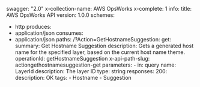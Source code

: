 swagger: "2.0"
x-collection-name: AWS OpsWorks
x-complete: 1
info:
  title: AWS OpsWorks API
  version: 1.0.0
schemes:
- http
produces:
- application/json
consumes:
- application/json
paths:
  /?Action=GetHostnameSuggestion:
    get:
      summary: Get Hostname Suggestion
      description: Gets a generated host name for the specified layer, based on the
        current host name theme.
      operationId: getHostnameSuggestion
      x-api-path-slug: actiongethostnamesuggestion-get
      parameters:
      - in: query
        name: LayerId
        description: The layer ID
        type: string
      responses:
        200:
          description: OK
      tags:
      - Hostname
      - Suggestion